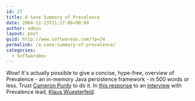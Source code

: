 ```yaml
---
id: 27
title: A Sane Summary of Prevalence
date: 2004-12-23T21:17:06+00:00
author: admin
layout: post
guid: http://www.softwareas.com/?p=24
permalink: /a-sane-summary-of-prevalence/
categories:
  - SoftwareDev
---
```

Wow! It's actually possible to give a concise, hype-free, overview of Prevalence - an in-memory Java persistence framework - in 500 words or less. Trust [Cameron Purdy](http://www.jroller.com/page/cpurdy) to do it. In [this response](http://www.theserverside.com/news/thread.tss?thread_id=30735#150455) to an [interview](http://www.javafree.com.br/home/modules.php?name=Content&pa=showpage&pid=47) with Prevalence lead, [Klaus Wuesterfeld](http://www.advogato.org/person/KlausWuestefeld/).